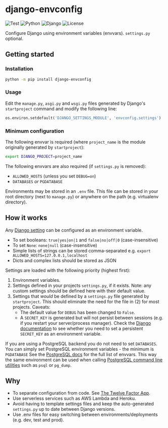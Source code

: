 # django-envconfig

![Test](https://github.com/ely-as/django-envconfig/workflows/Test/badge.svg)
![Python](https://img.shields.io/pypi/pyversions/django-envconfig)
![Django](https://img.shields.io/pypi/djversions/django-envconfig)
![License](https://img.shields.io/pypi/l/django-envconfig)

Configure Django using environment variables (envvars). `settings.py` optional.

## Getting started

### Installation
```sh
python -m pip install django-envconfig
```

### Usage
Edit the `manage.py`, `asgi.py` and `wsgi.py` files generated by Django's
`startproject` command and modify the following line:
```py
os.environ.setdefault('DJANGO_SETTINGS_MODULE', 'envconfig.settings')
```

### Minimum configuration
The following envvar is required (where `project_name` is the module originally
generated by `startproject`):
```sh
export DJANGO_PROJECT=project_name
```

The following envvars are also required (if `settings.py` is removed):
- `ALLOWED_HOSTS` (unless you set `DEBUG=on`)
- `DATABASES` *or* `PGDATABASE`

Environments may be stored in an `.env` file. This file can be stored in your
root directory (next to `manage.py`) or anywhere on the path (e.g. virtualenv
directory).

## How it works

Any [Django setting](https://docs.djangoproject.com/en/3.1/ref/settings/) can
be configured as an environment variable.
- To set booleans: `true|yes|on|1` and `false|no|off|0` (case-insensitive)
- To set `None`: `none|null` (case-insensitive)
- Simple lists of strings can be stored comma-separated e.g. `export ALLOWED_HOSTS=127.0.0.1,localhost`
- Dicts and complex lists should be stored as JSON

Settings are loaded with the following priority (highest first):
1. Environment variables.
2. Settings defined in your projects `settings.py`, if it exists. Note: any
   custom settings should be defined here with their default value.
3. Settings that *would* be defined by a `settings.py` file generated by
   `startproject`. This should eliminate the need for the file in (2) for most
   projects. Caveats:
   - The default value for `DEBUG` has been changed to `False`.
   - A `SECRET_KEY` is generated but will not persist between sessions (e.g.
     if you restart your server/process manager). Check the
     [Django documentation](https://docs.djangoproject.com/en/dev/ref/settings/#secret-key)
     to see whether you need to set a persistent `SECRET_KEY` as an
     environment variable.

If you are using a PostgreSQL backend you do not need to set `DATABASES`. You
can simply set PostgreSQL environment variables - the minimum is `PGDATABASE`
See the
[PostgreSQL docs](https://www.postgresql.org/docs/current/libpq-envars.html)
for the full list of envvars. This way the same environment can be used when
calling
[PostgreSQL command line utilities](https://www.postgresql.org/docs/current/reference-client.html)
such as `psql` or `pg_dump`.

## Why

- To separate configuration from code. See
  [The Twelve Factor App](https://12factor.net/).
- Use serverless services such as AWS Lambda and Heroku.
- Avoid having to template settings files and keep the auto-generated
  `settings.py` up to date between Django versions.
- Use .env files for easy switching between environments/deployments
  (e.g. dev, test and prod).
